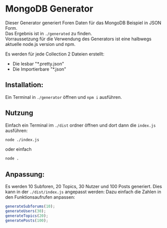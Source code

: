 # MongoDB Generator
Dieser Generator generiert Foren Daten für das MongoDB Beispiel in JSON Form.  
Das Ergebnis ist in ``./generated`` zu finden.  
Vorraussetzung für die Verwendung des Generators ist eine halbwegs aktuelle node.js version und npm.

Es werden für jede Collection 2 Dateien erstellt:
- Die lesbar "*.pretty.json"
- Die Importierbare "*.json"

## Installation:
Ein Terminal in ``./generator`` öffnen und ``npm i`` ausführen.

## Nutzung
Einfach ein Terminal im ``./dist`` ordner öffnen und dort dann die ``index.js`` ausführen:
```bash
node ./index.js
```
oder einfach
```bash
node .
```

## Anpassung:
Es werden 10 Subforen, 20 Topics, 30 Nutzer und 100 Posts generiert.
Dies kann in der ``./dist/index.js`` angepasst werden: Dazu einfach die Zahlen in den Funktionsaufrufen anpassen:
```ts
generateSubforums(10);
generateUsers(30);
generateTopics(20);
generatePosts(100);
```